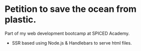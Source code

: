 # Petition to save the ocean from plastic. 
Part of my web development bootcamp at SPICED Academy. 
- SSR based using Node.js & Handlebars to serve html files. 
